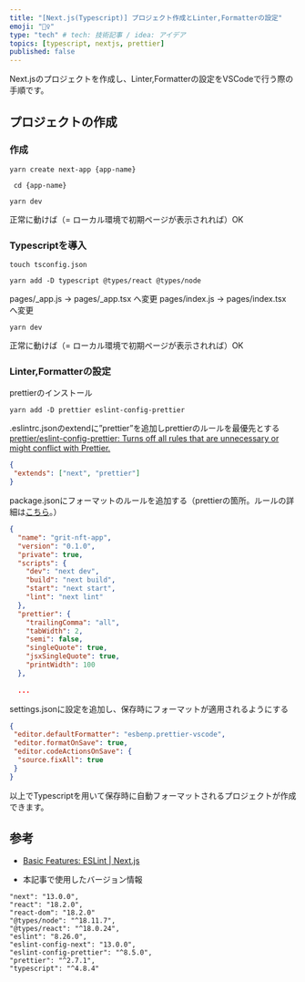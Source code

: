 ```yaml
---
title: "[Next.js(Typescript)] プロジェクト作成とLinter,Formatterの設定"
emoji: "👷‍♀️"
type: "tech" # tech: 技術記事 / idea: アイデア
topics: [typescript, nextjs, prettier]
published: false
---
```


Next.jsのプロジェクトを作成し、Linter,Formatterの設定をVSCodeで行う際の手順です。

## プロジェクトの作成

### 作成

`yarn create next-app {app-name}`

` cd {app-name}`

`yarn dev` 

正常に動けば（= ローカル環境で初期ページが表示されれば）OK

### Typescriptを導入

`touch tsconfig.json`

`yarn add -D typescript @types/react @types/node`

pages/\_app.js → pages/\_app.tsx へ変更
pages/index.js → pages/index.tsx へ変更

`yarn dev`

正常に動けば（= ローカル環境で初期ページが表示されれば）OK

### Linter,Formatterの設定

prettierのインストール

`yarn add -D prettier eslint-config-prettier`

.eslintrc.jsonのextendに”prettier”を追加しprettierのルールを最優先とする
[prettier/eslint-config-prettier: Turns off all rules that are unnecessary or might conflict with Prettier.](https://github.com/prettier/eslint-config-prettier)

```json
{
 "extends": ["next", "prettier"]
}
```

package.jsonにフォーマットのルールを追加する（prettierの箇所。ルールの詳細は[こちら](https://prettier.io/docs/en/options.html)。）

```json
{
  "name": "grit-nft-app",
  "version": "0.1.0",
  "private": true,
  "scripts": {
    "dev": "next dev",
    "build": "next build",
    "start": "next start",
    "lint": "next lint"
  },
  "prettier": {
    "trailingComma": "all",
    "tabWidth": 2,
    "semi": false,
    "singleQuote": true,
    "jsxSingleQuote": true,
    "printWidth": 100
  },
  
  ...
```

settings.jsonに設定を追加し、保存時にフォーマットが適用されるようにする

```json
{
 "editor.defaultFormatter": "esbenp.prettier-vscode",
 "editor.formatOnSave": true,
 "editor.codeActionsOnSave": {
  "source.fixAll": true
 }
}
```

以上でTypescriptを用いて保存時に自動フォーマットされるプロジェクトが作成できます。

## 参考

* [Basic Features: ESLint | Next.js](https://nextjs.org/docs/basic-features/eslint)

* 本記事で使用したバージョン情報

```
"next": "13.0.0",
"react": "18.2.0",
"react-dom": "18.2.0"
"@types/node": "^18.11.7",
"@types/react": "^18.0.24",
"eslint": "8.26.0",
"eslint-config-next": "13.0.0",
"eslint-config-prettier": "^8.5.0",
"prettier": "^2.7.1",
"typescript": "^4.8.4"
```

